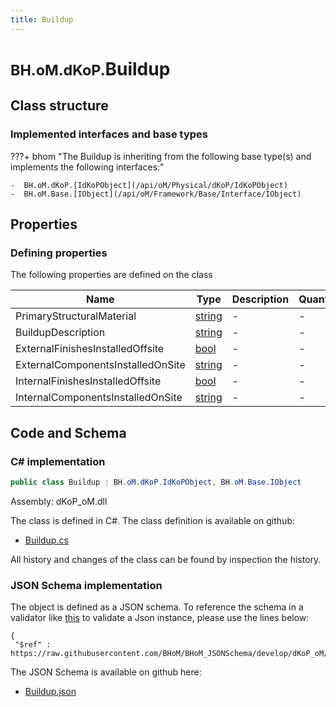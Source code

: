```yaml
---
title: Buildup
---
```


# <small>BH.oM.dKoP.</small>**Buildup**



## Class structure

### Implemented interfaces and base types

???+ bhom "The Buildup is inheriting from the following base type(s) and implements the following interfaces:"

    -  BH.oM.dKoP.[IdKoPObject](/api/oM/Physical/dKoP/IdKoPObject)
    -  BH.oM.Base.[IObject](/api/oM/Framework/Base/Interface/IObject)


## Properties



### Defining properties

The following properties are defined on the class

| Name             | Type             | Description      | Quantity         |
|------------------|------------------|------------------|------------------|
| PrimaryStructuralMaterial | [string](https://learn.microsoft.com/en-us/dotnet/api/System.String?view=netstandard-2.0) | - | - |
| BuildupDescription | [string](https://learn.microsoft.com/en-us/dotnet/api/System.String?view=netstandard-2.0) | - | - |
| ExternalFinishesInstalledOffsite | [bool](https://learn.microsoft.com/en-us/dotnet/api/System.Boolean?view=netstandard-2.0) | - | - |
| ExternalComponentsInstalledOnSite | [string](https://learn.microsoft.com/en-us/dotnet/api/System.String?view=netstandard-2.0) | - | - |
| InternalFinishesInstalledOffsite | [bool](https://learn.microsoft.com/en-us/dotnet/api/System.Boolean?view=netstandard-2.0) | - | - |
| InternalComponentsInstalledOnSite | [string](https://learn.microsoft.com/en-us/dotnet/api/System.String?view=netstandard-2.0) | - | - |


## Code and Schema

### C# implementation

``` C# title="C#"
public class Buildup : BH.oM.dKoP.IdKoPObject, BH.oM.Base.IObject
```

Assembly: dKoP_oM.dll

The class is defined in C#. The class definition is available on github:

- [Buildup.cs](https://github.com/BHoM/dKoP_Toolkit/blob/develop/dKoP_oM/ProductInformation\Buildup.cs)

All history and changes of the class can be found by inspection the history.
### JSON Schema implementation

The object is defined as a JSON schema. To reference the schema in a validator like [this](https://www.jsonschemavalidator.net/) to validate a Json instance, please use the lines below:

``` { .json .copy .select } title="JSON Schema"
{
 "$ref" : https://raw.githubusercontent.com/BHoM/BHoM_JSONSchema/develop/dKoP_oM/Buildup.json}
```

The JSON Schema is available on github here:

- [Buildup.json](https://github.com/BHoM/BHoM_JSONSchema/blob/develop/dKoP_oM/Buildup.json)
